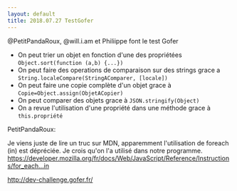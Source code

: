 ```yaml
---
layout: default
title: 2018.07.27 TestGofer
---
```



@PetitPandaRoux, @will.i.am et Philiippe font le test Gofer

* On peut trier un objet en fonction d'une des propriétées `Object.sort(function (a,b) {...})`
* On peut faire des operations de comparaison sur des strings grace a `String.localeCompare(StringAComparer, [locale])`
* On peut faire une copie complète d'un objet grace à `Copie=Object.assign(ObjetACopier)`
* On peut comparer des objets grace à `JSON.stringify(Object)`
* On a revue l'utilisation d'une propriété dans une méthode grace à `this.propriété`

PetitPandaRoux:

Je viens juste de lire un truc sur MDN, apparemment l'utilisation de foreach (in) est dépréciée.
Je crois qu'on l'a utilisé dans notre programme.
https://developer.mozilla.org/fr/docs/Web/JavaScript/Reference/Instructions/for_each...in


http://dev-challenge.gofer.fr/
